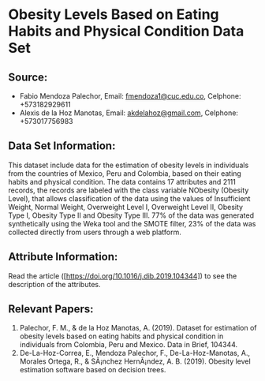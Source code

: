 # Obesity Levels Based on Eating Habits and Physical Condition Data Set

## Source:

* Fabio Mendoza Palechor, Email: fmendoza1@cuc.edu.co, Celphone: +573182929611
* Alexis de la Hoz Manotas, Email: akdelahoz@gmail.com, Celphone: +573017756983

## Data Set Information:

This dataset include data for the estimation of obesity levels in individuals from the countries of Mexico, Peru and Colombia, based on their eating habits and physical condition. The data contains 17 attributes and 2111 records, the records are labeled with the class variable NObesity (Obesity Level), that allows classification of the data using the values of Insufficient Weight, Normal Weight, Overweight Level I, Overweight Level II, Obesity Type I, Obesity Type II and Obesity Type III. 77% of the data was generated synthetically using the Weka tool and the SMOTE filter, 23% of the data was collected directly from users through a web platform.

## Attribute Information:

Read the article ([https://doi.org/10.1016/j.dib.2019.104344]) to see the description of the attributes.

## Relevant Papers:

1. Palechor, F. M., & de la Hoz Manotas, A. (2019). Dataset for estimation of obesity levels based on eating habits and physical condition in individuals from Colombia, Peru and Mexico. Data in Brief, 104344.
2. De-La-Hoz-Correa, E., Mendoza Palechor, F., De-La-Hoz-Manotas, A., Morales Ortega, R., & SÃ¡nchez HernÃ¡ndez, A. B. (2019). Obesity level estimation software based on decision trees.


